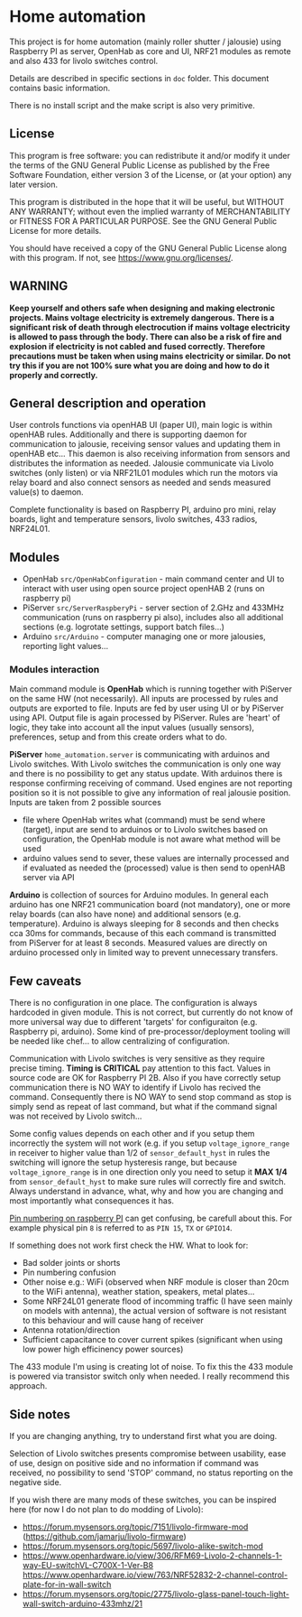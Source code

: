 # Home automation

This project is for home automation (mainly roller shutter / jalousie) using Raspberry PI as server, OpenHab as core and UI, NRF21 modules as remote and also 433 for livolo switches control.

Details are described in specific sections in `doc` folder. This document contains basic information.

There is no install script and the make script is also very primitive.

## License

This program is free software: you can redistribute it and/or modify it under the terms of the GNU General Public License as published by the Free Software Foundation, either version 3 of the License, or (at your option) any later version.

This program is distributed in the hope that it will be useful, but WITHOUT ANY WARRANTY; without even the implied warranty of MERCHANTABILITY or FITNESS FOR A PARTICULAR PURPOSE.  See the GNU General Public License for more details. 

You should have received a copy of the GNU General Public License along with this program.  If not, see <https://www.gnu.org/licenses/>.

## WARNING

**Keep yourself and others safe when designing and making electronic projects. Mains voltage electricity is extremely dangerous. There is a significant risk of death through electrocution if mains voltage electricity is allowed to pass through the body. There can also be a risk of fire and explosion if electricity is not cabled and fused correctly. Therefore precautions must be taken when using mains electricity or similar. Do not try this if you are not 100% sure what you are doing and how to do it properly and correctly.**

## General description and operation

User controls functions via openHAB UI (paper UI), main logic is within openHAB rules. Additionally and there is supporting daemon for communication to jalousie, receiving sensor values and updating them in openHAB etc... This daemon is also receiving information from sensors and distributes the information as needed. Jalousie communicate via Livolo switches (only listen) or via NRF21L01 modules which run the motors via relay board and also connect sensors as needed and sends measured value(s) to daemon.

Complete functionality is based on Raspberry PI, arduino pro mini, relay boards, light and temperature sensors, livolo switches, 433 radios, NRF24L01.

## Modules

- OpenHab `src/OpenHabConfiguration` - main command center and UI to interact with user using open source project openHAB 2 (runs on raspberry pi)
- PiServer `src/ServerRaspberyPi` - server section of 2.GHz and 433MHz communication (runs on raspberry pi also), includes also all additional sections (e.g. logrotate settings, support batch files...)
- Arduino `src/Arduino` - computer managing one or more jalousies, reporting light values...

### Modules interaction

Main command module is **OpenHab** which is running together with PiServer on the same HW (not necessarily). All inputs are processed by rules and outputs are exported to file. Inputs are fed by user using UI or by PiServer using API. Output file is again processed by PiServer.
Rules are 'heart' of logic, they take into account all the input values (usually sensors), preferences, setup and from this create orders what to do.

**PiServer** `home_automation.server` is communicating with arduinos and Livolo switches. With Livolo switches the communication is only one way and there is no possibility to get any status update. With arduinos there is response confirming receiving of command. Used engines are not reporting position so it is not possible to give any information of real jalousie position. Inputs are taken from 2 possible sources

- file where OpenHab writes what (command) must be send where (target), input are send to arduinos or to Livolo switches based on configuration, the OpenHab module is not aware what method will be used
- arduino values send to sever, these values are internally processed and if evaluated as needed the (processed) value is then send to openHAB server via API

**Arduino** is collection of sources for Arduino modules. In general each arduino has one NRF21 communication board (not mandatory), one or more relay boards (can also have none) and additional sensors (e.g. temperature). Arduino is always sleeping for 8 seconds and then checks cca 30ms for commands, because of this each command is transmitted from PiServer for at least 8 seconds. Measured values are directly on arduino processed only in limited way to prevent unnecessary transfers.

## Few caveats

There is no configuration in one place. The configuration is always hardcoded in given module. This is not correct, but currently do not know of more universal way due to different 'targets' for configuraiton (e.g. Raspberry pi, arduino). Some kind of pre-processor/deployment tooling will be needed like chef... to allow centralizing of configuration.

Communication with Livolo switches is very sensitive as they require precise timing. **Timing is CRITICAL** pay attention to this fact. Values in source code are OK for Raspberry PI 2B. Also if you have correctly setup communication there is NO WAY to identify if Livolo has recived the command. Consequently there is NO WAY to send stop command as stop is simply send as repeat of last command, but what if the command signal was not received by Livolo switch...

Some config values depends on each other and if you setup them incorrectly the system will not work (e.g. if you setup `voltage_ignore_range` in receiver to higher value than 1/2 of `sensor_default_hyst` in rules the switching will ignore the setup hysteresis range, but because `voltage_ignore_range` is in one direction only you need to setup it **MAX 1/4** from `sensor_default_hyst` to make sure rules will correctly fire and switch. Always understand in advance, what, why and how you are changing and most importantly what consequences it has.

[Pin numbering on raspberry PI](https://pinout.xyz/) can get confusing, be carefull about this. For example physical pin `8` is referred to as `PIN 15`, `TX` or `GPIO14`.

If something does not work first check the HW. What to look for:

- Bad solder joints or shorts
- Pin numbering confusion
- Other noise e.g.: WiFi (observed when NRF module is closer than 20cm to the WiFi antenna), weather station, speakers, metal plates...
- Some NRF24L01 generate flood of incomming traffic (I have seen mainly on models with antenna), the actual version of software is not resistant to this behaviour and will cause hang of receiver
- Antenna rotation/direction
- Sufficient capacitance to cover current spikes (significant when using low power high efficinency power sources)

The 433 module I'm using is creating lot of noise. To fix this the 433 module is powered via transistor switch only when needed. I really recommend this approach.

## Side notes

If you are changing anything, try to understand first what you are doing.

Selection of Livolo switches presents compromise between usability, ease of use, design on positive side and no information if command was received, no possibility to send 'STOP' command, no status reporting on the negative side.

If you wish there are many mods of these switches, you can be inspired here (for now I do not plan to do modding of Livolo):
- https://forum.mysensors.org/topic/7151/livolo-firmware-mod (https://github.com/jamarju/livolo-firmware)
- https://forum.mysensors.org/topic/5697/livolo-alike-switch-mod
- https://www.openhardware.io/view/306/RFM69-Livolo-2-channels-1-way-EU-switchVL-C700X-1-Ver-B8 https://www.openhardware.io/view/763/NRF52832-2-channel-control-plate-for-in-wall-switch
- https://forum.mysensors.org/topic/2775/livolo-glass-panel-touch-light-wall-switch-arduino-433mhz/21
